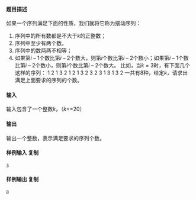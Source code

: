 #### 题目描述

如果一个序列满足下面的性质，我们就将它称为摆动序列：

1. 序列中的所有数都是不大于*k*的正整数；
2. 序列中至少有两个数。
3. 序列中的数两两不相等；
4. 如果第*i* – 1个数比第*i* – 2个数大，则第*i*个数比第*i* – 2个数小；如果第*i* – 1个数比第*i* – 2个数小，则第*i*个数比第*i* – 2个数大。
   比如，当*k* = 3时，有下面几个这样的序列：
   1 2
   1 3
   2 1
   2 1 3
   2 3
   2 3 1
   3 1
   3 2
   一共有8种，给定​*k*​，请求出满足上面要求的序列的个数。

#### 输入

输入包含了一个整数​*k*​。（​*k*​<=20）

#### 输出

输出一个整数，表示满足要求的序列个数。

#### 样例输入                **复制**

```
3
```

#### 样例输出              **复制**

```
8
```

